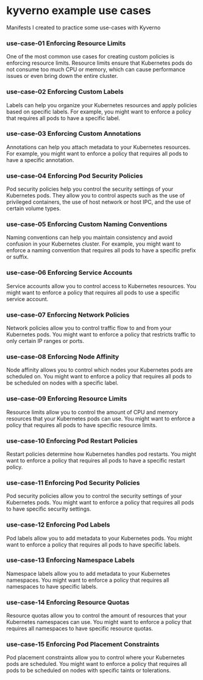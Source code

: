 # kyverno example use cases
Manifests I created to practice some use-cases with Kyverno

### use-case-01 Enforcing Resource Limits
One of the most common use cases for creating custom policies is enforcing resource limits. Resource limits ensure that Kubernetes pods do not consume too much CPU or memory, which can cause performance issues or even bring down the entire cluster.

### use-case-02 Enforcing Custom Labels
Labels can help you organize your Kubernetes resources and apply policies based on specific labels. For example, you might want to enforce a policy that requires all pods to have a specific label.

### use-case-03 Enforcing Custom Annotations
Annotations can help you attach metadata to your Kubernetes resources. For example, you might want to enforce a policy that requires all pods to have a specific annotation.

### use-case-04 Enforcing Pod Security Policies
Pod security policies help you control the security settings of your Kubernetes pods. They allow you to control aspects such as the use of privileged containers, the use of host network or host IPC, and the use of certain volume types.

### use-case-05 Enforcing Custom Naming Conventions
Naming conventions can help you maintain consistency and avoid confusion in your Kubernetes cluster. For example, you might want to enforce a naming convention that requires all pods to have a specific prefix or suffix.

### use-case-06 Enforcing Service Accounts
Service accounts allow you to control access to Kubernetes resources. You might want to enforce a policy that requires all pods to use a specific service account.

### use-case-07 Enforcing Network Policies
Network policies allow you to control traffic flow to and from your Kubernetes pods. You might want to enforce a policy that restricts traffic to only certain IP ranges or ports.

### use-case-08 Enforcing Node Affinity
Node affinity allows you to control which nodes your Kubernetes pods are scheduled on. You might want to enforce a policy that requires all pods to be scheduled on nodes with a specific label.

### use-case-09 Enforcing Resource Limits
Resource limits allow you to control the amount of CPU and memory resources that your Kubernetes pods can use. You might want to enforce a policy that requires all pods to have specific resource limits.

### use-case-10 Enforcing Pod Restart Policies
Restart policies determine how Kubernetes handles pod restarts. You might want to enforce a policy that requires all pods to have a specific restart policy.

### use-case-11 Enforcing Pod Security Policies
Pod security policies allow you to control the security settings of your Kubernetes pods. You might want to enforce a policy that requires all pods to have specific security settings.

### use-case-12 Enforcing Pod Labels
Pod labels allow you to add metadata to your Kubernetes pods. You might want to enforce a policy that requires all pods to have specific labels.

### use-case-13 Enforcing Namespace Labels
Namespace labels allow you to add metadata to your Kubernetes namespaces. You might want to enforce a policy that requires all namespaces to have specific labels.

### use-case-14 Enforcing Resource Quotas
Resource quotas allow you to control the amount of resources that your Kubernetes namespaces can use. You might want to enforce a policy that requires all namespaces to have specific resource quotas.

### use-case-15 Enforcing Pod Placement Constraints
Pod placement constraints allow you to control where your Kubernetes pods are scheduled. You might want to enforce a policy that requires all pods to be scheduled on nodes with specific taints or tolerations.
